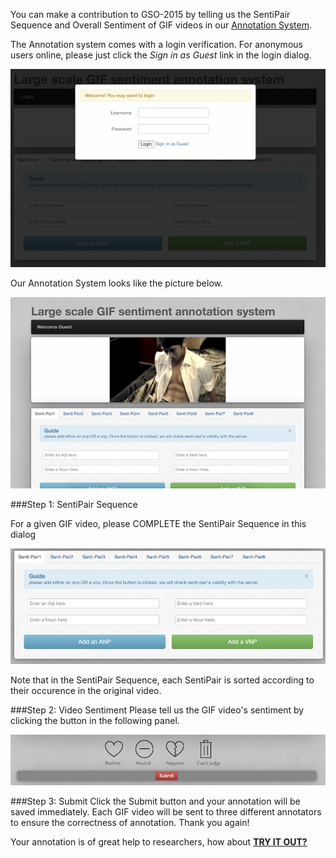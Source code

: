 
You can make a contribution to GSO-2015 by telling us the SentiPair Sequence and Overall Sentiment of GIF videos in our [Annotation System][1].

The Annotation system comes with a login verification. For anonymous users online, please just click the *Sign in as Guest* link in the login dialog.

![login](img/anno1.png)

Our Annotation System looks like the picture below.

![overlook](img/anno2.png)

###Step 1: SentiPair Sequence

For a given GIF video, please COMPLETE the SentiPair Sequence in this dialog

![SP](img/anno_sp.png)

Note that in the SentiPair Sequence, each SentiPair is sorted according to their occurence in the original video.

###Step 2: Video Sentiment
Please tell us the GIF video's sentiment by clicking the button in the following panel.

![sentiment](img/anno_senti.png)

###Step 3: Submit
Click the Submit button and your annotation will be saved immediately. Each GIF video will be sent to three different annotators to ensure the correctness of annotation. Thank you again!

Your annotation is of great help to researchers, how about [**TRY IT OUT?**][1]

[1]: http://zygnote.eicp.net:2288/ProjectAlice